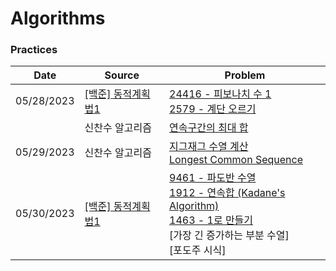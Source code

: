 # Algorithms

### Practices

| Date       | Source                                                | Problem                                                      |
| ---------- | ----------------------------------------------------- | ------------------------------------------------------------ |
| 05/28/2023 | [[백준] 동적계획법1](https://www.acmicpc.net/step/16) | [24416 - 피보나치 수 1](./dp/practices/fibonacci.py)<br />[2579 - 계단 오르기](./dp/practices/stairs.py) |
|            | 신찬수 알고리즘                                       | [연속구간의 최대 합](./dp/practices/max-subarray-sum.py)     |
| 05/29/2023 | 신찬수 알고리즘                                       | [지그재그 수열 계산](./dp/zig-zag.py)<br />[Longest Common Sequence](./dp/practices/longest-common-sequence.py) |
| 05/30/2023 | [[백준] 동적계획법1](https://www.acmicpc.net/step/16) | [9461 - 파도반 수열](./dp/practices/padovan.py)<br />[1912 - 연속합 (Kadane's Algorithm)](./dp/practices/kadane.py)<br />[1463 - 1로 만들기](./dp/practices/reach-1.py)<br />[가장 긴 증가하는 부분 수열]<br />[포도주 시식] |

